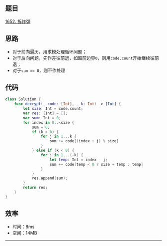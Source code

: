 ## 题目

[1652. 拆炸弹](https://leetcode.cn/problems/defuse-the-bomb/)

## 思路

* 对于前向遍历，用求模处理循环问题；
* 对于后向问题，先作差往前退，如超前边界`0`，则用`code.count`开始继续往前退；
* 对于`sum == 0`，则不作处理

## 代码

```swift
class Solution {
    func decrypt(_ code: [Int], _ k: Int) -> [Int] {
        let size: Int = code.count;
        var res: [Int] = [];
        var sum: Int = 0;
        for index in 0..<size {
            sum = 0;
            if (k > 0) {
                for j in 1...k {
                    sum += code[(index + j) % size]
                }
            } else if (k < 0) {
                for j in 1...(-k) {
                    let temp: Int = index - j;
                    sum += code[temp < 0 ? size + temp : temp]
                }
            }
            res.append(sum);
        }
        return res;
    }
}
```

## 效率

* 时间：8ms
* 空间：14MB

---